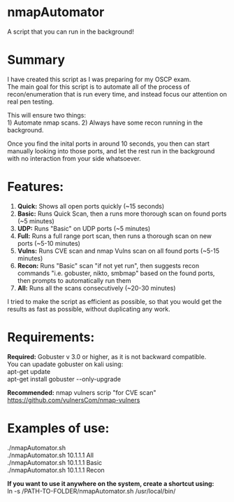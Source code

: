 # nmapAutomator
A script that you can run in the background!
  
  
# Summary
I have created this script as I was preparing for my OSCP exam.  
The main goal for this script is to automate all of the process of recon/enumeration that is run every time, and instead focus our attention on real pen testing.  
  
This will ensure two things:  
	1) Automate nmap scans. 
	2) Always have some recon running in the background. 

Once you find the inital ports in around 10 seconds, you then can start manually looking into those ports, and let the rest run in the background with no interaction from your side whatsoever.  
  
  
# Features:
1. **Quick:**	Shows all open ports quickly (~15 seconds)  
1. **Basic:**	Runs Quick Scan, then a runs more thorough scan on found ports (~5 minutes)  
1. **UDP:**	  Runs "Basic" on UDP ports (~5 minutes)  
1. **Full:** 	Runs a full range port scan, then runs a thorough scan on new ports (~5-10 minutes)  
1. **Vulns:**	Runs CVE scan and nmap Vulns scan on all found ports (~5-15 minutes)  
1. **Recon:**	Runs "Basic" scan "if not yet run", then suggests recon commands "i.e. gobuster, nikto, smbmap" based on the found ports, then prompts to automatically run them  
1. **All:**  	Runs all the scans consecutively (~20-30 minutes)  
  
I tried to make the script as efficient as possible, so that you would get the results as fast as possible, without duplicating any work.  
  
  
# Requirements:
**Required:** Gobuster v 3.0 or higher, as it is not backward compatible.  
You can upadate gobuster on kali using:  
apt-get update  
apt-get install gobuster --only-upgrade  
  
**Recommended:** nmap vulners scrip "for CVE scan"  
https://github.com/vulnersCom/nmap-vulners  
  
  
# Examples of use:
./nmapAutomator.sh <TARGET-IP> <TYPE>  
./nmapAutomator.sh 10.1.1.1 All  
./nmapAutomator.sh 10.1.1.1 Basic  
./nmapAutomator.sh 10.1.1.1 Recon  

**If you want to use it anywhere on the system, create a shortcut using:**  
ln -s /PATH-TO-FOLDER/nmapAutomator.sh /usr/local/bin/
